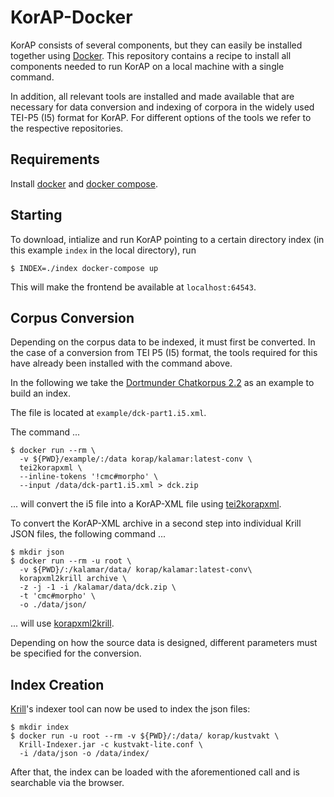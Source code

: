 # KorAP-Docker

KorAP consists of several components,
but they can easily be installed together using
[Docker](https://www.docker.com/).
This repository contains a recipe to install all
components needed to run KorAP on a local machine
with a single command.

In addition, all relevant tools are installed and
made available that are necessary for data conversion
and indexing of corpora in the widely used TEI-P5 (I5)
format for KorAP.
For different options of the tools we refer to the
respective repositories.

## Requirements

Install [docker](https://www.docker.com/) and
[docker compose](https://github.com/docker/compose).


## Starting

To download, intialize and run KorAP pointing to a certain directory index
(in this example `index` in the local directory), run

```shell
$ INDEX=./index docker-compose up
```

This will make the frontend be available at
`localhost:64543`.


## Corpus Conversion

Depending on the corpus data to be indexed, it must first be converted.
In the case of a conversion from TEI P5 (I5) format,
the tools required for this have already been installed
with the command above.

In the following we take the
[Dortmunder Chatkorpus 2.2](https://www.uni-due.de/germanistik/chatkorpus/)
as an example to build an index.

The file is located at `example/dck-part1.i5.xml`.

The command ...

```shell
$ docker run --rm \
  -v ${PWD}/example/:/data korap/kalamar:latest-conv \
  tei2korapxml \
  --inline-tokens '!cmc#morpho' \
  --input /data/dck-part1.i5.xml > dck.zip
```

... will convert the i5 file into a KorAP-XML file using
[tei2korapxml](https://github.com/KorAP/KorAP-XML-TEI).

To convert the KorAP-XML archive in a second step
into individual Krill JSON files, the following command ...

```shell
$ mkdir json
$ docker run --rm -u root \
  -v ${PWD}/:/kalamar/data/ korap/kalamar:latest-conv\
  korapxml2krill archive \
  -z -j -1 -i /kalamar/data/dck.zip \
  -t 'cmc#morpho' \
  -o ./data/json/
```

... will use [korapxml2krill](https://github.com/KorAP/KorAP-XML-Krill).

Depending on how the source data is designed,
different parameters must be specified for the conversion.


## Index Creation

[Krill](https://github.com/KorAP/Krill)'s indexer tool can now
be used to index the json files:

```shell
$ mkdir index
$ docker run -u root --rm -v ${PWD}/:/data/ korap/kustvakt \
  Krill-Indexer.jar -c kustvakt-lite.conf \
  -i /data/json -o /data/index/
```

After that, the index can be loaded with the aforementioned
call and is searchable via the browser.
